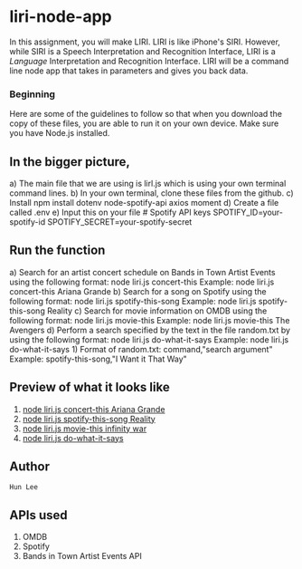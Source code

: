 # liri-node-app

In this assignment, you will make LIRI. LIRI is like iPhone's SIRI. However, while SIRI is a Speech Interpretation and Recognition Interface, LIRI is a _Language_ Interpretation and Recognition Interface. LIRI will be a command line node app that takes in parameters and gives you back data.

### Beginning
Here are some of the guidelines to follow so that when you download the copy of these files, you are able to run it on your own device. Make sure you have Node.js installed.

## In the bigger picture,
a) The main file that we are using is lirl.js which is using your own terminal command lines.
b) In your own terminal, clone these files from the github.
c) Install npm install dotenv node-spotify-api axios moment
d) Create a file called .env
e) Input this on your file
    # Spotify API keys
    SPOTIFY_ID=your-spotify-id
    SPOTIFY_SECRET=your-spotify-secret
## Run the function
a) Search for an artist concert schedule on Bands in Town Artist Events using the following format:
node liri.js concert-this <artist>
Example: node liri.js concert-this Ariana Grande
b) Search for a song on Spotify using the following format:
node liri.js spotify-this-song <song>
Example: node liri.js spotify-this-song Reality
c) Search for movie information on OMDB using the following format:
node liri.js movie-this <movie>
Example: node liri.js movie-this The Avengers
d) Perform a search specified by the text in the file random.txt by using the following format:
node liri.js do-what-it-says
Example: node liri.js do-what-it-says
    1) Format of random.txt:
    command,"search argument"
    Example: spotify-this-song,"I Want it That Way"

## Preview of what it looks like
1. [node liri.js concert-this Ariana Grande](previews/concert-this.mov)  
3. [node liri.js spotify-this-song Reality](previews/Spotify-this-song.mov)  
5. [node liri.js movie-this infinity war](previews/movie-this.mov)  
7. [node liri.js do-what-it-says](previews/do-what-it-says.mov) 

## Author
    Hun Lee 

## APIs used
1) OMDB
2) Spotify
3) Bands in Town Artist Events API